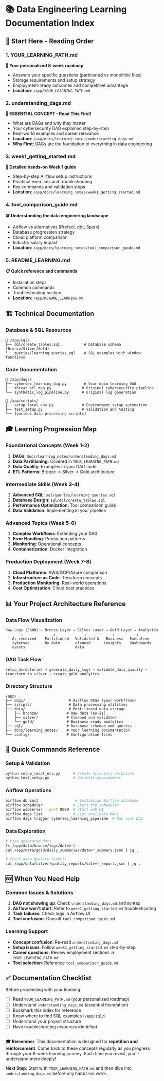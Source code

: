 # 📚 Data Engineering Learning Documentation Index

## 🎯 **Start Here - Reading Order**

### **1. YOUR_LEARNING_PATH.md** 
**🚀 Your personalized 8-week roadmap**
- Answers your specific questions (partitioned vs monolithic files)
- Storage requirements and setup strategy
- Employment-ready outcomes and competitive advantage
- **Location**: `/app/YOUR_LEARNING_PATH.md`

### **2. understanding_dags.md** 
**🔄 ESSENTIAL CONCEPT - Read This First!**
- What are DAGs and why they matter
- Your cybersecurity DAG explained step-by-step
- Real-world examples and career relevance
- **Location**: `/app/docs/learning_notes/understanding_dags.md`
- **Why First**: DAGs are the foundation of everything in data engineering

### **3. week1_getting_started.md**
**📖 Detailed hands-on Week 1 guide**
- Step-by-step Airflow setup instructions
- Practical exercises and troubleshooting
- Key commands and validation steps
- **Location**: `/app/docs/learning_notes/week1_getting_started.md`

### **4. tool_comparison_guide.md**
**🛠 Understanding the data engineering landscape**
- Airflow vs alternatives (Prefect, dbt, Spark)
- Database progression strategy
- Cloud platform comparison
- Industry salary impact
- **Location**: `/app/docs/learning_notes/tool_comparison_guide.md`

### **5. README_LEARNING.md**
**📋 Quick reference and commands**
- Installation steps
- Common commands
- Troubleshooting section
- **Location**: `/app/README_LEARNING.md`

## 🏗️ **Technical Documentation**

### **Database & SQL Resources**
```
📁 /app/sql/
├── ddl/create_tables.sql           # Database schema (Bronze/Silver/Gold)
└── queries/learning_queries.sql    # SQL examples with window functions
```

### **Code Documentation**
```
📁 /app/dags/
├── cybersec_learning_dag.py        # Your main learning DAG
├── threat_etl_dag.py              # Original cybersecurity pipeline
└── synthetic_log_pipeline.py      # Original log generation

📁 /app/scripts/
├── setup_local_env.py             # Environment setup automation
├── test_setup.py                  # Validation and testing
└── [various data processing scripts]
```

## 🎓 **Learning Progression Map**

### **Foundational Concepts (Week 1-2)**
1. **DAGs**: `docs/learning_notes/understanding_dags.md`
2. **Data Partitioning**: Covered in `YOUR_LEARNING_PATH.md`
3. **Data Quality**: Examples in your DAG code
4. **ETL Patterns**: Bronze → Silver → Gold architecture

### **Intermediate Skills (Week 3-4)**  
1. **Advanced SQL**: `sql/queries/learning_queries.sql`
2. **Database Design**: `sql/ddl/create_tables.sql`
3. **Performance Optimization**: Tool comparison guide
4. **Data Validation**: Implementing in your pipeline

### **Advanced Topics (Week 5-6)**
1. **Complex Workflows**: Extending your DAG
2. **Error Handling**: Production patterns
3. **Monitoring**: Operational concepts
4. **Containerization**: Docker integration

### **Production Deployment (Week 7-8)**
1. **Cloud Platforms**: AWS/GCP/Azure comparison
2. **Infrastructure as Code**: Terraform concepts
3. **Production Monitoring**: Real-world operations
4. **Cost Optimization**: Cloud best practices

## 📊 **Your Project Architecture Reference**

### **Data Flow Visualization**
```
Raw Logs (JSON) → Bronze Layer → Silver Layer → Gold Layer → Analytics
       ↓              ↓             ↓            ↓          ↓
   As-received    Partitioned   Validated &   Business   Executive
   cybersec       by date       cleaned      insights    dashboards
   events                       data
```

### **DAG Task Flow**
```
setup_directories → generate_daily_logs → validate_data_quality → transform_to_silver → create_gold_analytics
```

### **Directory Structure**
```
/app/
├── dags/                    # Airflow DAGs (your workflows)
├── scripts/                 # Data processing utilities
├── data/                    # Partitioned data storage
│   ├── bronze/             # Raw data (as-is)
│   ├── silver/             # Cleaned and validated
│   └── gold/               # Business-ready analytics
├── sql/                    # Database schemas and queries
├── docs/learning_notes/    # Your learning documentation
└── config/                 # Configuration files
```

## 🎯 **Quick Commands Reference**

### **Setup & Validation**
```bash
python setup_local_env.py      # Create directory structure
python test_setup.py           # Validate environment
```

### **Airflow Operations**
```bash
airflow db init                 # Initialize Airflow database
airflow scheduler              # Start the scheduler
airflow webserver --port 8080  # Start web UI
airflow dags list              # List available DAGs
airflow dags trigger cybersec_learning_pipeline  # Run your DAG
```

### **Data Exploration**
```bash
# View generated data
ls /app/data/bronze/logs/date=*/
cat /app/data/gold/daily_summaries/date=*_summary.json | jq .

# Check data quality reports
cat /app/data/silver/quality_reports/date=*_report.json | jq .
```

## 🆘 **When You Need Help**

### **Common Issues & Solutions**
1. **DAG not showing up**: Check `understanding_dags.md` and syntax
2. **Airflow won't start**: Refer to `week1_getting_started.md` troubleshooting
3. **Task failures**: Check logs in Airflow UI
4. **Tool confusion**: Consult `tool_comparison_guide.md`

### **Learning Support**
- **Concept confusion**: Re-read `understanding_dags.md`
- **Setup issues**: Follow `week1_getting_started.md` step-by-step
- **Career questions**: Review employment sections in `YOUR_LEARNING_PATH.md`
- **Tool selection**: Reference `tool_comparison_guide.md`

## ✅ **Documentation Checklist**

Before proceeding with your learning:
- [ ] Read `YOUR_LEARNING_PATH.md` (your personalized roadmap)
- [ ] Understand `understanding_dags.md` (essential foundation)
- [ ] Bookmark this index for reference
- [ ] Know where to find SQL examples (`/app/sql/`)
- [ ] Understand your project structure
- [ ] Have troubleshooting resources identified

---

**🎓 Remember**: This documentation is designed for **repetition and reinforcement**. Come back to these concepts regularly as you progress through your 8-week learning journey. Each time you revisit, you'll understand more deeply!

**Next Step**: Start with `YOUR_LEARNING_PATH.md` and then dive into `understanding_dags.md` before any hands-on work.